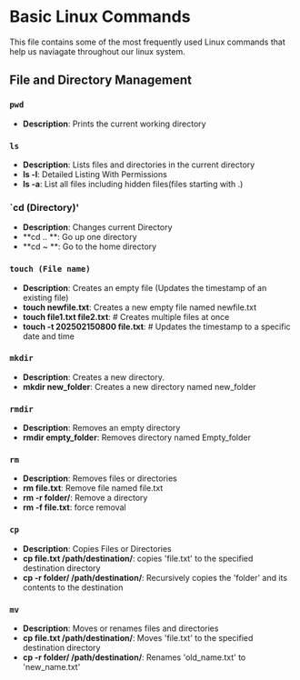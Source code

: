 # Basic Linux Commands

This file contains some of the most frequently used Linux commands that help us naviagate throughout our linux system.

## File and Directory Management

### `pwd`
- **Description**: Prints the current working directory

### `ls`
- **Description**: Lists files and directories in the current directory
- **ls -l**: Detailed Listing With Permissions
- **ls -a**: List all files including hidden files(files starting with .)

### `cd (Directory)'
- **Description**: Changes current Directory
- **cd .. **: Go up one directory
- **cd ~ **: Go to the home directory

### `touch (File name)` 
- **Description**: Creates an empty file (Updates the timestamp of an existing file)
- **touch newfile.txt**: Creates a new empty file named newfile.txt
- **touch file1.txt file2.txt**:  # Creates multiple files at once
- **touch -t 202502150800 file.txt**:  # Updates the timestamp to a specific date and time

### `mkdir` 
- **Description**: Creates a new directory.
- **mkdir new_folder**: Creates a new directory named new_folder

### `rmdir` 
- **Description**: Removes an empty directory
- **rmdir empty_folder**: Removes directory named Empty_folder

### `rm` 
- **Description**: Removes files or directories
- **rm file.txt**: Remove file named file.txt
- **rm -r folder/**: Remove a directory
- **rm -f file.txt**: force removal

### `cp` 
- **Description**: Copies Files or Directories
- **cp file.txt /path/destination/**: copies 'file.txt' to the specified destination directory
- **cp -r folder/ /path/destination/**: Recursively copies the 'folder' and its contents to the destination

### `mv` 
- **Description**: Moves or renames files and directories
- **cp file.txt /path/destination/**: Moves 'file.txt' to the specified destination directory
- **cp -r folder/ /path/destination/**: Renames 'old_name.txt' to 'new_name.txt'


